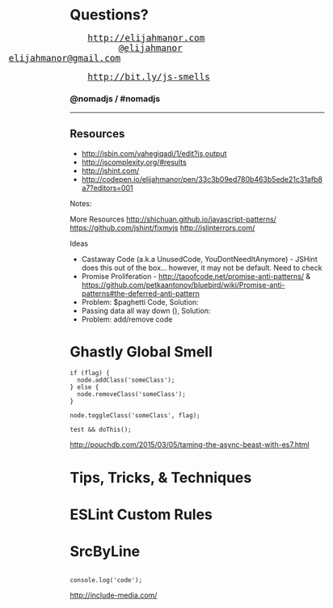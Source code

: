 # Questions?

<pre style="font-size: 1.25em; box-shadow: none;">
<a href="http://elijahmanor.com]" class="fragment" style="margin-left: 2em;">http://elijahmanor.com</a>
<a href="http://twitter.com/elijahmanor" class="fragment" style="margin-left: 5.5em;">@elijahmanor</a>
<a href="mailto:elijahmanor@gmail.com" class="fragment" style="position: absolute; left: 6.1em;">elijahmanor@gmail.com</a>
</pre>

<pre style="font-size: 1.25em; box-shadow: none;">
<a href="http://bit.ly/js-smells" class="fragment" style="margin-left: 2em;">http://bit.ly/js-smells</a>
</pre>

### @nomadjs / #nomadjs

------

## Resources

* http://jsbin.com/vahegiqadi/1/edit?js,output
* http://jscomplexity.org/#results
* http://jshint.com/
* http://codepen.io/elijahmanor/pen/33c3b09ed780b463b5ede21c31afb8a7?editors=001

Notes:

More Resources
http://shichuan.github.io/javascript-patterns/
https://github.com/jshint/fixmyjs
http://jslinterrors.com/

Ideas

* Castaway Code (a.k.a UnusedCode, YouDontNeedItAnymore) - JSHint does this out of the box... however, it may not be default. Need to check
* Promise Proliferation - http://taoofcode.net/promise-anti-patterns/ &
https://github.com/petkaantonov/bluebird/wiki/Promise-anti-patterns#the-deferred-anti-pattern
* Problem: $paghetti Code, Solution:
* Passing data all way down (), Solution:
* Problem: add/remove code
# Ghastly Global Smell

```
if (flag) {  
  node.addClass('someClass');
} else {
  node.removeClass('someClass');
}
```

```
node.toggleClass('someClass', flag);
```

```
test && doThis();
```

http://pouchdb.com/2015/03/05/taming-the-async-beast-with-es7.html

# Tips, Tricks, & Techniques

# ESLint Custom Rules

# SrcByLine

<pre><code data-trim data-lang="javascript" data-srcbyline="js/intro.js?1-4;10;19-20;31-33"></code></pre>

<pre><code data-trim contenteditable>console.log('code');</code></pre>

http://include-media.com/
